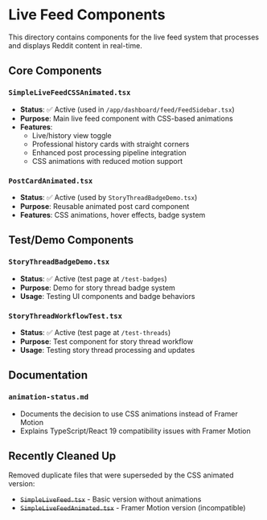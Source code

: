 # Live Feed Components

This directory contains components for the live feed system that processes and displays Reddit content in real-time.

## Core Components

### `SimpleLiveFeedCSSAnimated.tsx`
- **Status**: ✅ Active (used in `/app/dashboard/feed/FeedSidebar.tsx`)
- **Purpose**: Main live feed component with CSS-based animations
- **Features**: 
  - Live/history view toggle
  - Professional history cards with straight corners
  - Enhanced post processing pipeline integration
  - CSS animations with reduced motion support

### `PostCardAnimated.tsx`
- **Status**: ✅ Active (used by `StoryThreadBadgeDemo.tsx`)
- **Purpose**: Reusable animated post card component
- **Features**: CSS animations, hover effects, badge system

## Test/Demo Components

### `StoryThreadBadgeDemo.tsx`
- **Status**: ✅ Active (test page at `/test-badges`)
- **Purpose**: Demo for story thread badge system
- **Usage**: Testing UI components and badge behaviors

### `StoryThreadWorkflowTest.tsx`
- **Status**: ✅ Active (test page at `/test-threads`)
- **Purpose**: Test component for story thread workflow
- **Usage**: Testing story thread processing and updates

## Documentation

### `animation-status.md`
- Documents the decision to use CSS animations instead of Framer Motion
- Explains TypeScript/React 19 compatibility issues with Framer Motion

## Recently Cleaned Up

Removed duplicate files that were superseded by the CSS animated version:
- ~~`SimpleLiveFeed.tsx`~~ - Basic version without animations
- ~~`SimpleLiveFeedAnimated.tsx`~~ - Framer Motion version (incompatible)

